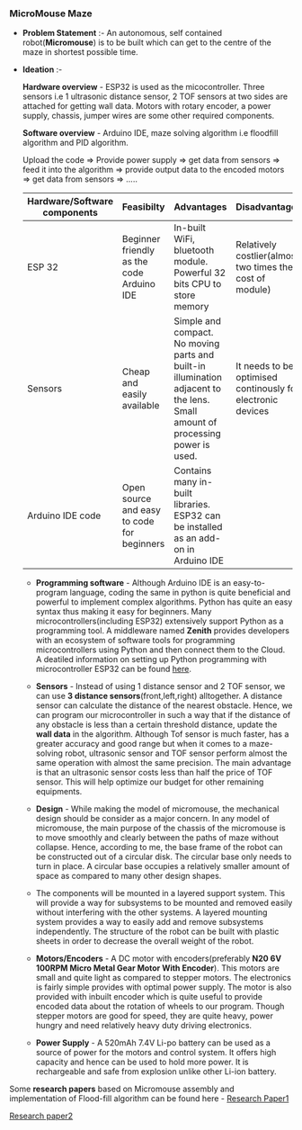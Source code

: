 ### MicroMouse Maze

 * __Problem Statement__ :- An autonomous, self contained robot(__Micromouse__) is to be built which can get to the centre of the maze in shortest possible time.
 
 * __Ideation__ :- 
 
      __Hardware overview__ - ESP32 is used as the micocontroller. Three sensors i.e 1 ultrasonic distance sensor, 2 TOF sensors at two sides are attached for getting wall data. Motors with rotary encoder, a power supply, chassis, jumper wires are some other required components.
      
      __Software overview__ - Arduino IDE, maze solving algorithm i.e floodfill algorithm and PID algorithm.
      
      Upload the code => Provide power supply => get data from sensors => feed it into the algorithm => provide output data to the encoded motors => get data from sensors => .....
      
      Hardware/Software components | Feasibilty | Advantages | Disadvantages 
      -----------------------------|------------|------------|--------------
      ESP 32 | Beginner friendly as the code Arduino IDE | In-built WiFi, bluetooth module. Powerful 32 bits CPU to store memory | Relatively costlier(almost two times the cost of module)
      Sensors | Cheap and easily available | Simple and compact. No moving parts and built-in illumination adjacent to the lens. Small amount of processing power is used. | It needs to be optimised continously for electronic devices |
      Arduino IDE code | Open source and easy to code for beginners | Contains many in-built libraries. ESP32 can be installed as an add-on in Arduino IDE | |
      
      * __Programming software__ - Although Arduino IDE is an easy-to-program language, coding the same in python is quite beneficial and powerful to implement complex algorithms. Python has quite an easy syntax thus making it easy for beginners. Many microcontrollers(including ESP32) extensively support Python as a programming tool. A middleware named __Zenith__ provides developers with an ecosystem of software tools for programming microcontrollers using Python and then connect them to the Cloud. A deatiled information on setting up Python programming with microcontroller ESP32 can be found [here](https://www.open-electronics.org/python-on-esp32-easy-for-beginners-powerful-for-professionals/).
      
      * __Sensors__ -  Instead of using 1 distance sensor and 2 TOF sensor, we can use __3 distance sensors__(front,left,right) alltogether. A distance sensor can calculate the distance of the nearest obstacle. Hence, we can program our microcontroller in such a way that if the distance of any obstacle is less than a certain threshold distance, update the __wall data__ in the algorithm. Although Tof sensor is much faster, has a greater accuracy and good range but when it comes to a maze-solving robot, ultrasonic sensor and TOF sensor perform almost the same operation with almost the same precision. The main advantage is that an ultrasonic sensor costs less than half the price of TOF sensor. This will help optimize our budget for other remaining equipments.
      
      * __Design__ -  While making the model of micromouse, the mechanical design should be consider as a major concern. In any model of micromouse, the main purpose of the chassis of the micromouse is to move smoothly and clearly between the paths of maze without collapse. Hence, according to me, the base frame of the robot can be constructed out of a circular disk. The circular base only needs to turn in place. A circular base occupies a relatively smaller amount of space as compared to many other design shapes.
      
      * The components will be mounted in a layered support system. This will provide a way for subsystems to be mounted and removed easily without interfering with the other systems. A layered mounting system provides a way to easily add and remove subsystems independently. The structure of the robot can be built with plastic sheets in order to decrease the overall weight of the robot. 
      
      * __Motors/Encoders__ -  A DC motor with encoders(preferably __N20 6V 100RPM Micro Metal Gear Motor With Encoder__). This motors are small and quite light as compared to stepper motors. The electronics is fairly simple provides with optimal power supply. The motor is also provided with inbuilt encoder which is quite useful to provide encoded data about the rotation of wheels to our program. Though stepper motors are good for speed, they are quite heavy, power hungry and need relatively heavy duty driving electronics. 
      
      * __Power Supply__ - A 520mAh 7.4V Li-po battery can be used as a source of power for the motors and control system. It offers high capacity and hence can be used to hold more power. It is rechargeable and safe from explosion unlike other Li-ion battery. 
      
      
     
Some __research papers__ based on Micromouse assembly and implementation of Flood-fill algorithm can be found here - 
[Research Paper1](https://www.researchgate.net/publication/319943074_Optimization_Maze_Robot_Using_A_and_Flood_Fill_Algorithm)

[Research paper2](https://pdfs.semanticscholar.org/7a3b/a96296fe54e2fc82030e2c5375299cfbe9c9.pdf?_ga=2.14211703.1111116604.1589368847-600967904.1589368847)
      
      
      




